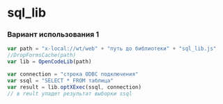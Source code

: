 # sql_lib
### Вариант использования 1
```javascript
var path = "x-local://wt/web" + "путь до библиотеки" + "sql_lib.js"
//DropFormsCache(path)
var lib = OpenCodeLib(path)

var connection = "строка ODBC подключения"
var ssql = "SELECT * FROM таблица"
var result = lib.optXExec(ssql, connection)
// в reult упадет результат выборки ssql
```
